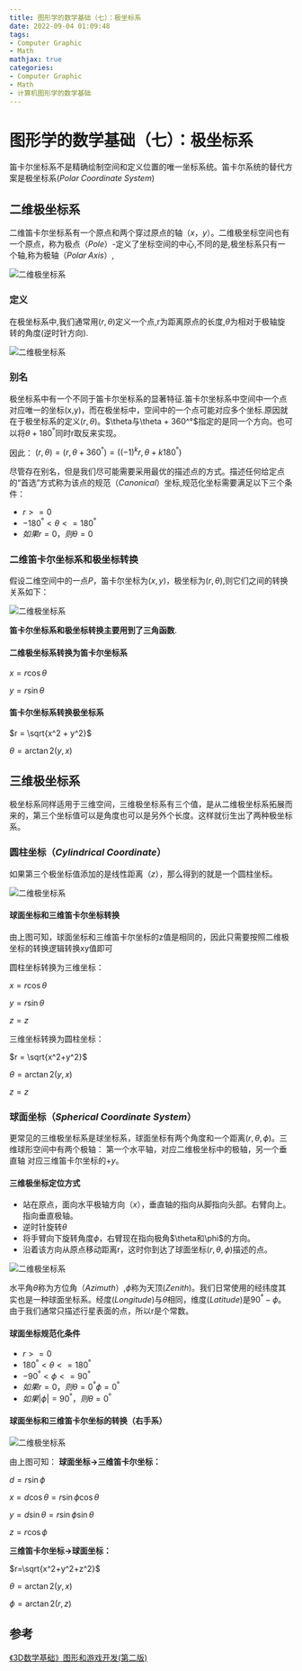 ```yaml
---
title: 图形学的数学基础（七）：极坐标系
date: 2022-09-04 01:09:48
tags:
- Computer Graphic
- Math
mathjax: true
categories:
- Computer Graphic
- Math
- 计算机图形学的数学基础
---
```


# 图形学的数学基础（七）：极坐标系
笛卡尔坐标系不是精确绘制空间和定义位置的唯一坐标系统。笛卡尔系统的替代方案是极坐标系($Polar\;Coordinate\;System$)

## 二维极坐标系
二维笛卡尔坐标系有一个原点和两个穿过原点的轴$（x，y）$。二维极坐标空间也有一个原点，称为极点（$Pole$）-定义了坐标空间的中心,不同的是,极坐标系只有一个轴,称为极轴（$Polar\; Axis$）,

![二维极坐标系](图形学的数学基础（七）：极坐标系/1.png)

### 定义
在极坐标系中,我们通常用$(r,\theta)$定义一个点,r为距离原点的长度,$\theta$为相对于极轴旋转的角度(逆时针方向).

![二维极坐标系](图形学的数学基础（七）：极坐标系/2.jpg)

### 别名
极坐标系中有一个不同于笛卡尔坐标系的显著特征.笛卡尔坐标系中空间中一个点对应唯一的坐标(x,y)，而在极坐标中，空间中的一个点可能对应多个坐标.原因就在于极坐标系的定义($r, \theta$)。$\theta与\theta + 360^°$指定的是同一个方向。也可以将$\theta + 180^°$同时r取反来实现。

因此：
$(r,\theta) = (r, \theta + 360^°) = ((-1)^kr, \theta + k180^° )$

尽管存在别名，但是我们尽可能需要采用最优的描述点的方式。描述任何给定点的“首选”方式称为该点的规范（$Canonical$）坐标,规范化坐标需要满足以下三个条件：
- $r>=0$
- $-180^° < \theta <= 180^°$
- $如果 r = 0，则 \theta = 0$

### 二维笛卡尔坐标系和极坐标转换

假设二维空间中的一点$P$，笛卡尔坐标为$(x, y)$，极坐标为$(r, \theta)$,则它们之间的转换关系如下：

![二维极坐标系](图形学的数学基础（七）：极坐标系/3.jpg)

**笛卡尔坐标系和极坐标转换主要用到了三角函数**.

#### 二维极坐标系转换为笛卡尔坐标系

$x = r\cos\theta$

$y = r\sin\theta$

#### 笛卡尔坐标系转换极坐标系

$r = \sqrt{x^2 + y^2}$

$\theta = \arctan2(y,x)$

## 三维极坐标系
极坐标系同样适用于三维空间，三维极坐标系有三个值，是从二维极坐标系拓展而来的，第三个坐标值可以是角度也可以是另外个长度。这样就衍生出了两种极坐标系。

### 圆柱坐标（$Cylindrical\;Coordinate$）
如果第三个极坐标值添加的是线性距离（$z$），那么得到的就是一个圆柱坐标。

![二维极坐标系](图形学的数学基础（七）：极坐标系/4.jpg)

#### 球面坐标和三维笛卡尔坐标转换

由上图可知，球面坐标和三维笛卡尔坐标的z值是相同的，因此只需要按照二维极坐标的转换逻辑转换xy值即可

圆柱坐标转换为三维坐标：

$x = r\cos\theta$

$y = r\sin\theta$

$z = z$

三维坐标转换为圆柱坐标：

$r = \sqrt{x^2+y^2}$

$\theta = \arctan2(y, x)$

$z = z$

### 球面坐标（$Spherical\;Coordinate\;System$）
更常见的三维极坐标系是球坐标系，球面坐标有两个角度和一个距离$(r, \theta, \phi)$。三维球形空间中有两个极轴：  第一个水平轴，对应二维极坐标中的极轴，另一个垂直轴 对应三维笛卡尔坐标的$+y$。

#### 三维极坐标定位方式
- 站在原点，面向水平极轴方向（$x$），垂直轴的指向从脚指向头部。右臂向上。指向垂直极轴。
- 逆时针旋转$\theta$
- 将手臂向下旋转角度$\phi$，右臂现在指向极角$\theta和\phi$的方向。
- 沿着该方向从原点移动距离r，这时你到达了球面坐标$(r,\theta,\phi)$描述的点。

![二维极坐标系](图形学的数学基础（七）：极坐标系/6.jpg)

水平角$\theta$称为方位角（$Azimuth$）,$\phi$称为天顶($Zenith$)。我们日常使用的经纬度其实也是一种球面坐标系。经度($Longitude$)与$\theta$相同，维度($Latitude$)是$90^° - \phi$。由于我们通常只描述行星表面的点，所以r是个常数。

#### 球面坐标规范化条件

- $r >= 0$
- $180^° < \theta <= 180^°$
- $-90^° < \phi <= 90^°$
- $如果r = 0，则\theta = 0^° \phi = 0^°$
- $如果|\phi| = 90^°，则\theta = 0^°$

#### 球面坐标和三维笛卡尔坐标的转换（右手系）

![二维极坐标系](图形学的数学基础（七）：极坐标系/7.jpg)

由上图可知：
**球面坐标->三维笛卡尔坐标：**

$d = r\sin\phi$

$x = d\cos\theta = r\sin\phi\cos\theta$

$y = d\sin\theta = r\sin\phi\sin\theta$

$z = r\cos\phi$

**三维笛卡尔坐标->球面坐标：**

$r=\sqrt{x^2+y^2+z^2}$

$\theta = \arctan2(y,x)$

$\phi = \arctan2(r, z)$

## 参考
[《3D数学基础》图形和游戏开发(第二版)](https://item.jd.com/12659881.html)